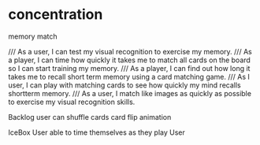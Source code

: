 # concentration
memory match

/// As a user, I can test my visual recognition to exercise my memory.
/// As a player, I can time how quickly it takes me to match all cards on the board so I can start training my memory.
/// As a player, I can find out how long it takes me to recall short term memory using a card matching game.
/// As I user, I can play with matching cards to see how quickly my mind recalls shortterm memory.
/// As a user, I match like images as quickly as possible to exercise my visual recognition skills.

Backlog
user can shuffle cards
card flip animation

IceBox
User able to time themselves as they play
User
